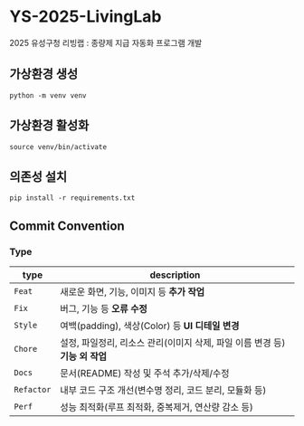 # YS-2025-LivingLab
2025 유성구청 리빙랩 : 종량제 지급 자동화 프로그램 개발

## 가상환경 생성
```
python -m venv venv
```

## 가상환경 활성화
```
source venv/bin/activate
```

## 의존성 설치
```
pip install -r requirements.txt
```


## Commit Convention

### Type 
|**type**|**description**|
|--|--|
| `Feat` | 새로운 화면, 기능, 이미지 등 **추가 작업** |
| `Fix` | 버그, 기능 등 **오류 수정** |
| `Style` | 여백(padding), 색상(Color) 등 **UI 디테일 변경** |
| `Chore` | 설정, 파일정리, 리소스 관리(이미지 삭제, 파일 이름 변경 등) **기능 외 작업** |
| `Docs` | 문서(README) 작성 및 주석 추가/삭제/수정 |
| `Refactor` | 내부 코드 구조 개선(변수명 정리, 코드 분리, 모듈화 등) |
| `Perf` | 성능 최적화(루프 최적화, 중복제거, 연산량 감소 등) |


